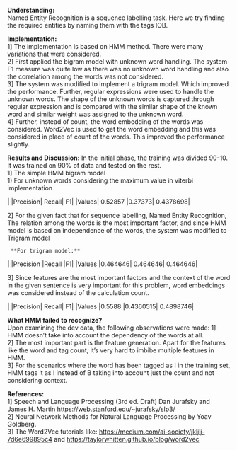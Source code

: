 **Understanding:**  
Named Entity Recognition is a sequence labelling task. Here we try finding the required entities
by naming them with the tags IOB.

**Implementation:**  
  1] The implementation is based on HMM method. There were many variations that were considered.  
  2] First applied the bigram model with unknown word handling. The system F1 measure was
quite low as there was no unknown word handling and also the correlation among the words
was not considered.  
  3] The system was modified to implement a trigram model. Which improved the performance.
Further, regular expressions were used to handle the unknown words. The shape of the
unknown words is captured through regular expression and is compared with the similar shape
of the known word and similar weight was assigned to the unknown word.  
  4] Further, instead of count, the word embedding of the words was considered. Word2Vec is
used to get the word embedding and this was considered in place of count of the words. This
improved the performance slightly.  

**Results and Discussion:**
In the initial phase, the training was divided 90-10. It was trained on 90% of data and tested on
the rest.  
  1] The simple HMM bigram model  
     1) For unknown words considering the maximum value in viterbi implementation  

 |      |Precision| Recall| F1|
|Values| 0.52857 |0.37373| 0.4378698|

  2] For the given fact that for sequence labelling, Named Entity Recognition, The relation among
the words is the most important factor, and since HMM model is based on independence of the
words, the system was modified to Trigram model  

     **For trigram model:**
|      |Precision |Recall |F1|
|Values |0.464646| 0.464646| 0.464646|

  3] Since features are the most important factors and the context of the word in the given
sentence is very important for this problem, word embeddings was considered instead of the
calculation count.  

|       |Precision| Recall| F1|
|Values |0.5588 |0.4360515| 0.4898746|

**What HMM failed to recognize?**  
Upon examining the dev data, the following observations were made:
  1] HMM doesn’t take into account the dependency of the words at all.  
  2] The most important part is the feature generation. Apart for the features like the word and
tag count, it’s very hard to imbibe multiple features in HMM.  
  3] For the scenarios where the word has been tagged as I in the training set, HMM tags it as I
instead of B taking into account just the count and not considering context.  

**References:**  
  1] Speech and Language Processing (3rd ed. Draft) Dan Jurafsky and James H. Martin
https://web.stanford.edu/~jurafsky/slp3/  
  2] Neural Network Methods for Natural Language Processing by Yoav Goldberg.  
  3] The Word2Vec tutorials like: https://medium.com/ai-society/jkljlj-7d6e699895c4 and
   https://taylorwhitten.github.io/blog/word2vec  
